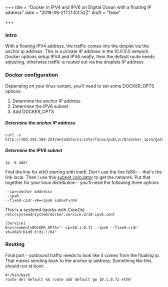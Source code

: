 +++
title = "Docker in IPV4 and IPV6 on Digital Ocean with a floating IP address"
date = "2018-08-21T21:53:52Z"
draft = "false"

+++
### Intro
With a floating IPV4 address, the traffic comes into the droplet via the anchor ip address.  This is a private IP address in the 10.0.0.0 network.
Docker options setup IPV4 and IPV6 neatly, then the default route needs adjusting, otherwise traffic is routed out via the droplets IP address

### Docker configuration
Depending on your linux variant, you'll need to set some DOCKER_OPTS options.  
1. Determine the anchor IP address
2. Determine the IPV6 subnet
3. Add DOCKER_OPTS

##### Determine the anchor IP address
```
curl -s http://169.254.169.254/metadata/v1/interfaces/public/0/anchor_ipv4/gateway
```

##### Determine the IPV6 subnet
```
ip -6 addr
```
Find the line for eth0 starting with inet6.  Don't use the line fe80:: - that's the link local.  Then I use this [subnet calculator](http://www.gestioip.net/cgi-bin/subnet_calculator.cgi) to get the network.
Put that together for your linux distribution - you'll need the following three options
```
--ip=<anchor address>
--ipv6
--fixed-cidr-v6=<ipv6 subnet>/64
```
This is a systemd (works with CoreOs)  `/etc/systemd/system/docker.service.d/10-ipv6.conf`
```
[Service]
Environment=DOCKER_OPTS="--ip=10.1.0.72 --ipv6 --fixed-cidr-v6=20a3:b1d9:3:d1::/64"
```

### Routing
Final part - outbound traffic needs to look like it comes from the floating ip.  That means sending back to the anchor ip address.  Something like this should run at boot:
```
#!/bin/bash
route del default && route add default gw 10.1.0.72 eth0
```

